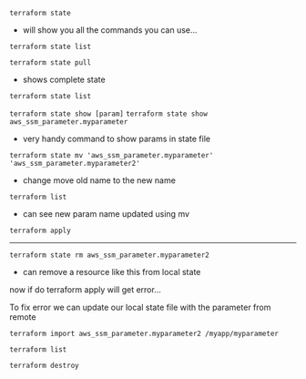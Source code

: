 `terraform state`

- will show you all the commands you can use...

`terraform state list`

`terraform state pull`

- shows complete state

`terraform state list`

`terraform state show [param]`
`terraform state show aws_ssm_parameter.myparameter`

- very handy command to show params in state file

`terraform state mv 'aws_ssm_parameter.myparameter' 'aws_ssm_parameter.myparameter2' `

- change move old name to the new name

`terraform list`

- can see new param name updated using mv

`terraform apply`

---

`terraform state rm aws_ssm_parameter.myparameter2`

- can remove a resource like this from local state

now if do terraform apply will get error...

To fix error we can update our local state file with the parameter from remote

`terraform import aws_ssm_parameter.myparameter2 /myapp/myparameter`

`terraform list`

`terraform destroy`
